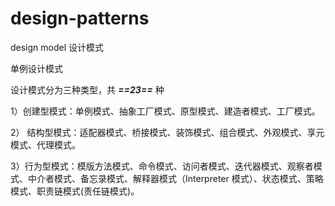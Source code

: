 # design-patterns
design model
设计模式

单例设计模式

设计模式分为三种类型，共 ***==23==*** 种

1）创建型模式：单例模式、抽象工厂模式、原型模式、建造者模式、工厂模式。

2） 结构型模式：适配器模式、桥接模式、装饰模式、组合模式、外观模式、享元模式、代理模式。

3）行为型模式：模版方法模式、命令模式、访问者模式、迭代器模式、观察者模式、中介者模式、备忘录模式、解释器模式（Interpreter 模式）、状态模式、策略模式、职责链模式(责任链模式)。
